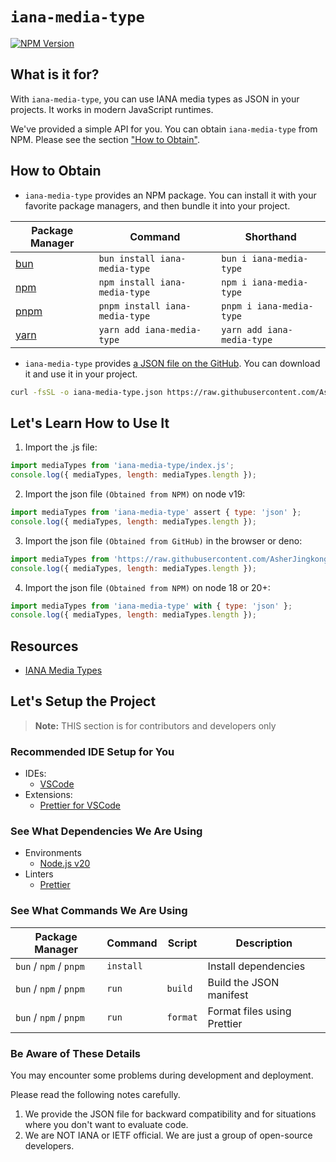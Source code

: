 # `iana-media-type`

[![NPM Version](https://img.shields.io/npm/v/iana-media-type?style=for-the-badge&logo=npm&logoColor=white)](https://www.npmjs.com/package/iana-media-type)

## What is it for?

With `iana-media-type`, you can use IANA media types as JSON in your projects. It works in modern JavaScript runtimes.

We've provided a simple API for you. You can obtain `iana-media-type` from NPM. Please see the section ["How to Obtain"](#how-to-obtain).

## How to Obtain

- `iana-media-type` provides an NPM package. You can install it with your favorite package managers, and then bundle it into your project.

| Package Manager               | Command                        | Shorthand                  |
| ----------------------------- | ------------------------------ | -------------------------- |
| [bun](https://bun.sh/)        | `bun install iana-media-type`  | `bun i iana-media-type`    |
| [npm](https://www.npmjs.com/) | `npm install iana-media-type`  | `npm i iana-media-type`    |
| [pnpm](https://pnpm.io/)      | `pnpm install iana-media-type` | `pnpm i iana-media-type`   |
| [yarn](https://yarnpkg.com/)  | `yarn add iana-media-type`     | `yarn add iana-media-type` |

- `iana-media-type` provides [a JSON file on the GitHub](https://raw.githubusercontent.com/AsherJingkongChen/iana-media-type/main/index.json). You can download it and use it in your project.

```bash
curl -fsSL -o iana-media-type.json https://raw.githubusercontent.com/AsherJingkongChen/iana-media-type/main/index.json
```

## Let's Learn How to Use It

1. Import the .js file:

```javascript
import mediaTypes from 'iana-media-type/index.js';
console.log({ mediaTypes, length: mediaTypes.length });
```

2. Import the json file `(Obtained from NPM)` on node v19:

```javascript
import mediaTypes from 'iana-media-type' assert { type: 'json' };
console.log({ mediaTypes, length: mediaTypes.length });
```

3. Import the json file `(Obtained from GitHub)` in the browser or deno:

```javascript
import mediaTypes from 'https://raw.githubusercontent.com/AsherJingkongChen/iana-media-type/main/index.json' with { type: 'json' };
console.log({ mediaTypes, length: mediaTypes.length });
```

4. Import the json file `(Obtained from NPM)` on node 18 or 20+:

```javascript
import mediaTypes from 'iana-media-type' with { type: 'json' };
console.log({ mediaTypes, length: mediaTypes.length });
```

## Resources

- [IANA Media Types](https://www.iana.org/assignments/media-types/media-types.xhtml)

## Let's Setup the Project

> **Note:** THIS section is for contributors and developers only

### Recommended IDE Setup for You

- IDEs:
  - [VSCode](https://code.visualstudio.com/)
- Extensions:
  - [Prettier for VSCode](https://marketplace.visualstudio.com/items?itemName=esbenp.prettier-vscode)

### See What Dependencies We Are Using

- Environments
  - [Node.js v20](https://nodejs.org/)
- Linters
  - [Prettier](https://prettier.io/)

### See What Commands We Are Using

| Package Manager        | Command   | Script   | Description                 |
| ---------------------- | --------- | -------- | --------------------------- |
| `bun` / `npm` / `pnpm` | `install` |          | Install dependencies        |
| `bun` / `npm` / `pnpm` | `run`     | `build`  | Build the JSON manifest     |
| `bun` / `npm` / `pnpm` | `run`     | `format` | Format files using Prettier |

### Be Aware of These Details

You may encounter some problems during development and deployment.

Please read the following notes carefully.

1. We provide the JSON file for backward compatibility and for situations where you don't want to evaluate code.
2. We are NOT IANA or IETF official. We are just a group of open-source developers.
